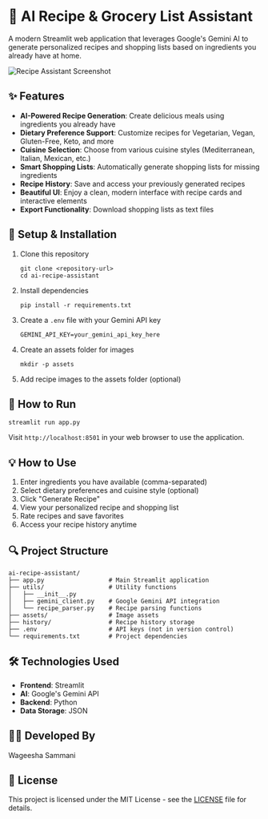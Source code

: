 # 🍲 AI Recipe & Grocery List Assistant

A modern Streamlit web application that leverages Google's Gemini AI to generate personalized recipes and shopping lists based on ingredients you already have at home.

![Recipe Assistant Screenshot](assets/shakshuka.jpg)

## ✨ Features

- **AI-Powered Recipe Generation**: Create delicious meals using ingredients you already have
- **Dietary Preference Support**: Customize recipes for Vegetarian, Vegan, Gluten-Free, Keto, and more
- **Cuisine Selection**: Choose from various cuisine styles (Mediterranean, Italian, Mexican, etc.)
- **Smart Shopping Lists**: Automatically generate shopping lists for missing ingredients
- **Recipe History**: Save and access your previously generated recipes
- **Beautiful UI**: Enjoy a clean, modern interface with recipe cards and interactive elements
- **Export Functionality**: Download shopping lists as text files

## 🚀 Setup & Installation

1. Clone this repository
   ```
   git clone <repository-url>
   cd ai-recipe-assistant
   ```

2. Install dependencies
   ```
   pip install -r requirements.txt
   ```

3. Create a `.env` file with your Gemini API key
   ```
   GEMINI_API_KEY=your_gemini_api_key_here
   ```

4. Create an assets folder for images
   ```
   mkdir -p assets
   ```

5. Add recipe images to the assets folder (optional)

## 🔧 How to Run

```
streamlit run app.py
```

Visit `http://localhost:8501` in your web browser to use the application.

## 💡 How to Use

1. Enter ingredients you have available (comma-separated)
2. Select dietary preferences and cuisine style (optional)
3. Click "Generate Recipe" 
4. View your personalized recipe and shopping list
5. Rate recipes and save favorites
6. Access your recipe history anytime

## 🔍 Project Structure

```
ai-recipe-assistant/
├── app.py                  # Main Streamlit application
├── utils/                  # Utility functions
│   ├── __init__.py
│   ├── gemini_client.py    # Google Gemini API integration
│   └── recipe_parser.py    # Recipe parsing functions
├── assets/                 # Image assets
├── history/                # Recipe history storage
├── .env                    # API keys (not in version control)
└── requirements.txt        # Project dependencies
```

## 🛠️ Technologies Used

- **Frontend**: Streamlit
- **AI**: Google's Gemini API
- **Backend**: Python
- **Data Storage**: JSON

## 👩‍💻 Developed By

Wageesha Sammani
## 📝 License

This project is licensed under the MIT License - see the [LICENSE](LICENSE) file for details.